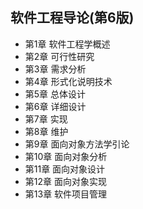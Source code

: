 ## 软件工程导论(第6版)
- 第1章 软件工程学概述
- 第2章 可行性研究
- 第3章 需求分析
- 第4章 形式化说明技术
- 第5章 总体设计
- 第6章 详细设计 
- 第7章 实现
- 第8章 维护
- 第9章 面向对象方法学引论
- 第10章 面向对象分析
- 第11章 面向对象设计
- 第12章 面向对象实现
- 第13章 软件项目管理